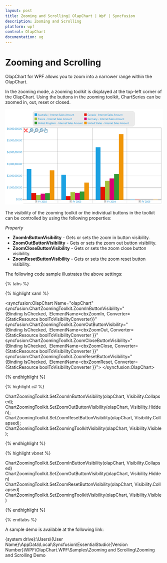 ```yaml
---
layout: post
title: Zooming and Scrolling| OlapChart | Wpf | Syncfusion
description: Zooming and Scrolling
platform: wpf
control: OlapChart
documentation: ug
---
```


# Zooming and Scrolling

OlapChart for WPF allows you to zoom into a narrower range within the OlapChart. 

In the zooming mode, a zooming toolkit is displayed at the top-left corner of the OlapChart. Using the buttons in the zooming toolkit, ChartSeries can be zoomed in, out, reset or closed.

![](Zooming-and-scrolling_images/Zooming-and-scrolling_img1.png)

The visibility of the zooming toolkit or the individual buttons in the toolkit can be controlled by using the following properties:

_Property_

* **ZoomInButtonVisibility** - Gets or sets the zoom in button visibility.
* **ZoomOutButtonVisibility** - Gets or sets the zoom out button visibility.
* **ZoomCloseButtonVisibility** - Gets or sets the zoom close button visibility.
* **ZoomResetButtonVisibility** - Gets or sets the zoom reset button visibility.

The following code sample illustrates the above settings:

{% tabs %}

{% highlight xaml %}

<syncfusion:OlapChart Name="olapChart" 
    syncfusion:ChartZoomingToolkit.ZoomInButtonVisibility="{Binding IsChecked, 
          ElementName=cbxZoomIn, Converter={StaticResource boolToVisibilityConverter}}"
    syncfusion:ChartZoomingToolkit.ZoomOutButtonVisibility="{Binding IsChecked, 
          ElementName=cbxZoomOut, Converter={StaticResource boolToVisibilityConverter }}"
    syncfusion:ChartZoomingToolkit.ZoomCloseButtonVisibility="{Binding IsChecked, 
          ElementName=cbxZoomClose, Converter={StaticResource boolToVisibilityConverter }}"
    syncfusion:ChartZoomingToolkit.ZoomResetButtonVisibility="{Binding IsChecked, 
          ElementName=cbxZoomReset, Converter={StaticResource boolToVisibilityConverter }}">
</syncfusion:OlapChart>

{% endhighlight %}

{% highlight c# %}
 
ChartZoomingToolkit.SetZoomInButtonVisibility(olapChart, Visibility.Collapsed);
ChartZoomingToolkit.SetZoomOutButtonVisibility(olapChart, Visibility.Hidden);
ChartZoomingToolkit.SetZoomResetButtonVisibility(olapChart, Visibility.Collapsed);
ChartZoomingToolkit.SetZoomingToolkitVisibility(olapChart, Visibility.Visible);

{% endhighlight %}

{% highlight vbnet %}
  
ChartZoomingToolkit.SetZoomInButtonVisibility(olapChart, Visibility.Collapsed)
ChartZoomingToolkit.SetZoomOutButtonVisibility(olapChart, Visibility.Hidden)
ChartZoomingToolkit.SetZoomResetButtonVisibility(olapChart, Visibility.Collapsed)
ChartZoomingToolkit.SetZoomingToolkitVisibility(olapChart, Visibility.Visible)

{% endhighlight %}

{% endtabs %}

A sample demo is available at the following link:

{system drive}:\Users\\{User Name}\AppData\Local\Syncfusion\EssentialStudio\\{Version Number}\WPF\OlapChart.WPF\Samples\Zooming and Scrolling\Zooming and Scrolling Demo
